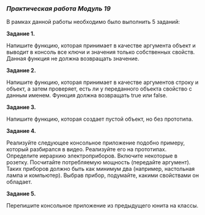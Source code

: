 ### ___Практическая работа___ *Модуль 19* 

В рамках данной работы необходимо было выполнить 5 заданий:

**Задание 1.**

Напишите функцию, которая принимает в качестве аргумента объект и выводит в консоль все ключи и значения только собственных свойств. Данная функция не должна возвращать значение.

**Задание 2.**

Напишите функцию, которая принимает в качестве аргументов строку и объект, а затем проверяет, есть ли у переданного объекта свойство с данным именем. Функция должна возвращать true или false.

**Задание 3.**

Напишите функцию, которая создает пустой объект, но без прототипа.

**Задание 4.**

Реализуйте следующее консольное приложение подобно примеру, который разбирался в видео. Реализуйте его на прототипах.
Определите иерархию электроприборов. Включите некоторые в розетку. Посчитайте потребляемую мощность (передайте аргумент). 
Таких приборов должно быть как минимум два (например, настольная лампа и компьютер). Выбрав прибор, подумайте, какими свойствами он обладает.

**Задание 5.**

Перепишите консольное приложение из предыдущего юнита на классы.